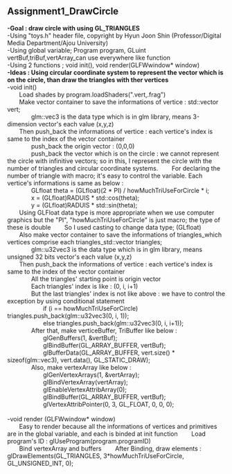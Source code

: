 <h2>Assignment1_DrawCircle</h2>
<b>-Goal : draw circle with using GL_TRIANGLES</b><br>
-Using "toys.h" header file, copyright by Hyun Joon Shin (Professor/Digital Media Department/Ajou University)<br>
-Using global variable; Program program, GLuint vertBuf,triBuf,vertArray_can use everywhere like function<br>
-Using 2 functions ; void init(), void render(GLFWwindow* window)<br>
<b>-Ideas : Using circular coordinate system to represent the vector which is on the circle, than draw the triangles with ther vertices</b><br>
-void init()<br>
  &nbsp; &nbsp; &nbsp; &nbsp;Load shades by program.loadShaders(".vert,.frag")<br>
  &nbsp; &nbsp; &nbsp; &nbsp;Make vector container to save the informations of vertice : std::vector<glm::vec3> vert;<br>
    &nbsp; &nbsp; &nbsp; &nbsp;&nbsp; &nbsp; &nbsp; &nbsp;glm::vec3 is the data type which is in glm library, means 3-dimension vector's each value (x,y,z)<br>
  &nbsp; &nbsp; &nbsp; &nbsp;Then push_back the informations of vertice : each vertice's index is same to the index of the vector container<br>
   &nbsp; &nbsp; &nbsp; &nbsp;&nbsp; &nbsp; &nbsp; &nbsp;push_back the origin vector : (0,0,0) <br>
   &nbsp; &nbsp; &nbsp; &nbsp;&nbsp; &nbsp; &nbsp; &nbsp;push_back the vector which is on the circle : we cannot represent the circle with infinitive vectors; so in this, I represent the circle with the number of triangles and circular coordinate systems.
    &nbsp; &nbsp; &nbsp; &nbsp;For declaring the number of triangle with macro; it's easy to control the variable. Each vertice's informations is same as below : <br>
     &nbsp; &nbsp; &nbsp; &nbsp;&nbsp; &nbsp; &nbsp; &nbsp;GLfloat theta = (GLfloat)(2 * PI) / howMuchTriUseForCircle * i;<br>
     &nbsp; &nbsp; &nbsp; &nbsp;&nbsp; &nbsp; &nbsp; &nbsp;x = (GLfloat)RADUIS * std::cos(theta);<br>
     &nbsp; &nbsp; &nbsp; &nbsp;&nbsp; &nbsp; &nbsp; &nbsp;y = (GLfloat)RADUIS * std::sin(theta);<br>
    &nbsp; &nbsp; &nbsp; &nbsp;Using GLFloat data type is more appropriate when we use computer graphics but the "PI", "howMuchTriUseForCircle" is just macro; the type of these is double
    &nbsp; &nbsp; &nbsp; &nbsp;So I used casting to change data type; (GLfloat)<br>
  &nbsp; &nbsp; &nbsp; &nbsp;Also make vector container to save the informations of triangles_which vertices comprise each triangles_std::vector <glm::u32vec3> triangles;<br>
    &nbsp; &nbsp; &nbsp; &nbsp;&nbsp; &nbsp; &nbsp; &nbsp;glm::u32vec3 is the data type which is in glm library, means unsigned 32 bits vector's each value (x,y,z)<br>
  &nbsp; &nbsp; &nbsp; &nbsp;Then push_back the informations of vertice : each vertice's index is same to the index of the vector container<br>
    &nbsp; &nbsp; &nbsp; &nbsp;&nbsp; &nbsp; &nbsp; &nbsp;All the triangles' starting point is origin vector<br>
    &nbsp; &nbsp; &nbsp; &nbsp;&nbsp; &nbsp; &nbsp; &nbsp;Each triangles' index is like : (0, i, i+1)<br>
    &nbsp; &nbsp; &nbsp; &nbsp;&nbsp; &nbsp; &nbsp; &nbsp;But the last triangles' index is not like above : we have to control the exception by using conditional statement<br>
      &nbsp; &nbsp; &nbsp; &nbsp;&nbsp; &nbsp; &nbsp; &nbsp;&nbsp; &nbsp; &nbsp; &nbsp;if (i == howMuchTriUseForCircle) triangles.push_back(glm::u32vec3(0, i, 1));<br>
		  &nbsp; &nbsp; &nbsp; &nbsp;&nbsp; &nbsp; &nbsp; &nbsp;&nbsp; &nbsp; &nbsp; &nbsp;else triangles.push_back(glm::u32vec3(0, i, i+1));<br>
  &nbsp; &nbsp; &nbsp; &nbsp;&nbsp; &nbsp; &nbsp; &nbsp;After that, make verticeBuffer, TriBuffer like below :<br>
    &nbsp; &nbsp; &nbsp; &nbsp;&nbsp; &nbsp; &nbsp; &nbsp;&nbsp; &nbsp; &nbsp; &nbsp;glGenBuffers(1, &vertBuf);<br>
	  &nbsp; &nbsp; &nbsp; &nbsp;&nbsp; &nbsp; &nbsp; &nbsp;&nbsp; &nbsp; &nbsp; &nbsp;glBindBuffer(GL_ARRAY_BUFFER, vertBuf);<br>
	  &nbsp; &nbsp; &nbsp; &nbsp;&nbsp; &nbsp; &nbsp; &nbsp;&nbsp; &nbsp; &nbsp; &nbsp;glBufferData(GL_ARRAY_BUFFER, vert.size() * sizeof(glm::vec3), vert.data(), GL_STATIC_DRAW);<br>
  &nbsp; &nbsp; &nbsp; &nbsp;&nbsp; &nbsp; &nbsp; &nbsp;Also, make vertexArray like below :<br>
    &nbsp; &nbsp; &nbsp; &nbsp;&nbsp; &nbsp; &nbsp; &nbsp;&nbsp; &nbsp; &nbsp; &nbsp;glGenVertexArrays(1, &vertArray);<br>
  	&nbsp; &nbsp; &nbsp; &nbsp;&nbsp; &nbsp; &nbsp; &nbsp;&nbsp; &nbsp; &nbsp; &nbsp;glBindVertexArray(vertArray);<br>
	  &nbsp; &nbsp; &nbsp; &nbsp;&nbsp; &nbsp; &nbsp; &nbsp;&nbsp; &nbsp; &nbsp; &nbsp;glEnableVertexAttribArray(0);<br>
	  &nbsp; &nbsp; &nbsp; &nbsp;&nbsp; &nbsp; &nbsp; &nbsp;&nbsp; &nbsp; &nbsp; &nbsp;glBindBuffer(GL_ARRAY_BUFFER, vertBuf);<br>
	  &nbsp; &nbsp; &nbsp; &nbsp;&nbsp; &nbsp; &nbsp; &nbsp;&nbsp; &nbsp; &nbsp; &nbsp;glVertexAttribPointer(0, 3, GL_FLOAT, 0, 0, 0);<br><br>
-void render (GLFWwindow* window)<br>
  &nbsp; &nbsp; &nbsp; &nbsp;Easy to render because all the informations of vertices and primitives are in the global variable, and each is binded at init function
  &nbsp; &nbsp; &nbsp; &nbsp;Load program's ID : glUseProgram(program.programID)<br>
  &nbsp; &nbsp; &nbsp; &nbsp;Bind vertexArray and buffers
  &nbsp; &nbsp; &nbsp; &nbsp;After Binding, draw elements : glDrawElements(GL_TRIANGLES, 3*howMuchTriUseForCircle, GL_UNSIGNED_INT, 0);
  
    
  
